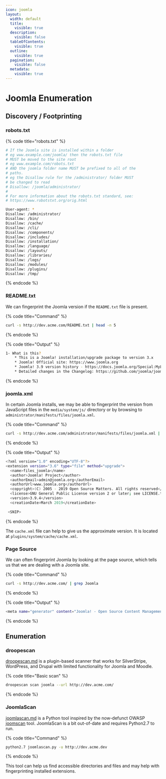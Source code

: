 ```yaml
---
icon: joomla
layout:
  width: default
  title:
    visible: true
  description:
    visible: false
  tableOfContents:
    visible: true
  outline:
    visible: true
  pagination:
    visible: false
  metadata:
    visible: true
---
```


# Joomla Enumeration

## Discovery / Footprinting

### robots.txt

{% code title="robots.txt" %}
```bash
# If the Joomla site is installed within a folder
# eg www.example.com/joomla/ then the robots.txt file
# MUST be moved to the site root
# eg www.example.com/robots.txt
# AND the joomla folder name MUST be prefixed to all of the
# paths.
# eg the Disallow rule for the /administrator/ folder MUST
# be changed to read
# Disallow: /joomla/administrator/
#
# For more information about the robots.txt standard, see:
# https://www.robotstxt.org/orig.html

User-agent: *
Disallow: /administrator/
Disallow: /bin/
Disallow: /cache/
Disallow: /cli/
Disallow: /components/
Disallow: /includes/
Disallow: /installation/
Disallow: /language/
Disallow: /layouts/
Disallow: /libraries/
Disallow: /logs/
Disallow: /modules/
Disallow: /plugins/
Disallow: /tmp/
```
{% endcode %}

### README.txt

We can fingerprint the Joomla version if the `README.txt` file is present.

{% code title="Command" %}
```bash
curl -s http://dev.acme.com/README.txt | head -n 5
```
{% endcode %}

{% code title="Output" %}
```bash
1- What is this?
	* This is a Joomla! installation/upgrade package to version 3.x
	* Joomla! Official site: https://www.joomla.org
	* Joomla! 3.9 version history - https://docs.joomla.org/Special:MyLanguage/Joomla_3.9_version_history
	* Detailed changes in the Changelog: https://github.com/joomla/joomla-cms/commits/staging
```
{% endcode %}

### joomla.xml

In certain Joomla installs, we may be able to fingerprint the version from JavaScript files in the `media/system/js/` directory or by browsing to `administrator/manifests/files/joomla.xml`.

{% code title="Command" %}
```bash
curl -s http://dev.acme.com/administrator/manifests/files/joomla.xml | xmllint --format -
```
{% endcode %}

{% code title="Output" %}
```bash
<?xml version="1.0" encoding="UTF-8"?>
<extension version="3.6" type="file" method="upgrade">
  <name>files_joomla</name>
  <author>Joomla! Project</author>
  <authorEmail>admin@joomla.org</authorEmail>
  <authorUrl>www.joomla.org</authorUrl>
  <copyright>(C) 2005 - 2019 Open Source Matters. All rights reserved</copyright>
  <license>GNU General Public License version 2 or later; see LICENSE.txt</license>
  <version>3.9.4</version>
  <creationDate>March 2019</creationDate>
  
 <SNIP>
```
{% endcode %}

The `cache.xml` file can help to give us the approximate version. It is located at `plugins/system/cache/cache.xml`.

### Page Source

We can often fingerprint Joomla by looking at the page source, which tells us that we are dealing with a Joomla site.

{% code title="Command" %}
```bash
curl -s http://dev.acme.com/ | grep Joomla
```
{% endcode %}

{% code title="Output" %}
```bash
<meta name="generator" content="Joomla! - Open Source Content Management" />
```
{% endcode %}

## Enumeration

### droopescan

[droopescan.md](../../../toolbox/tooling/web-application-analysis/droopescan.md "mention") is a plugin-based scanner that works for SilverStripe, WordPress, and Drupal with limited functionality for Joomla and Moodle.

{% code title="Basic scan" %}
```bash
droopescan scan joomla --url http://dev.acme.com/
```
{% endcode %}

### JoomlaScan

[joomlascan.md](../../../toolbox/tooling/web-application-analysis/joomlascan.md "mention") is a Python tool inspired by the now-defunct OWASP [joomscan](https://github.com/OWASP/joomscan) tool. JoomlaScan is a bit out-of-date and requires Python2.7 to run.

{% code title="Command" %}
```bash
python2.7 joomlascan.py -u http://dev.acme.dev
```
{% endcode %}

This tool can help us find accessible directories and files and may help with fingerprinting installed extensions.
